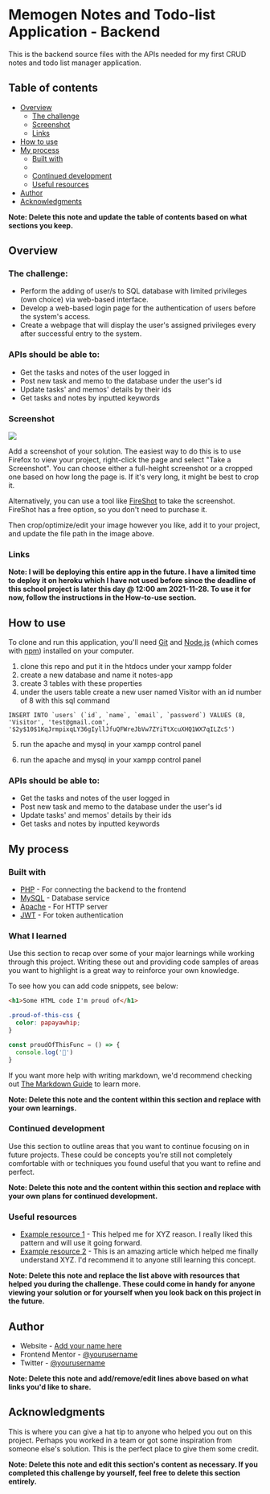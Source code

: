 # Memogen Notes and Todo-list Application - Backend

This is the backend source files with the APIs needed for my first CRUD notes and todo list manager application.

## Table of contents

- [Overview](#overview)
  - [The challenge](#the-challenge)
  - [Screenshot](#screenshot)
  - [Links](#links)
- [How to use](#how-to-use)
- [My process](#my-process)
  - [Built with](#built-with)
  - [](#what-i-learned)
  - [Continued development](#continued-development)
  - [Useful resources](#useful-resources)
- [Author](#author)
- [Acknowledgments](#acknowledgments)

**Note: Delete this note and update the table of contents based on what sections you keep.**

## Overview

### The challenge:
- Perform the adding of user/s to SQL database with limited privileges (own choice) via web-based interface.
- Develop a web-based login page for the authentication of users before the system's access.
- Create a webpage that will display the user's assigned privileges every after successful entry to the system.

### APIs should be able to:
- Get the tasks and notes of the user logged in
- Post new task and memo to the database under the user's id
- Update tasks' and memos' details by their ids
- Get tasks and notes by inputted keywords

### Screenshot

![](./screenshot.jpg)

Add a screenshot of your solution. The easiest way to do this is to use Firefox to view your project, right-click the page and select "Take a Screenshot". You can choose either a full-height screenshot or a cropped one based on how long the page is. If it's very long, it might be best to crop it.

Alternatively, you can use a tool like [FireShot](https://getfireshot.com/) to take the screenshot. FireShot has a free option, so you don't need to purchase it. 

Then crop/optimize/edit your image however you like, add it to your project, and update the file path in the image above.

### Links

**Note: I will be deploying this entire app in the future. I have a limited time to deploy it on heroku which I have not used before since the deadline of this school project is later this day @ 12:00 am 2021-11-28. To use it for now, follow the instructions in the How-to-use section.**
<!--
- Solution URL: [Add solution URL here](https://your-solution-url.com)
- Live Site URL: [Add live site URL here](https://your-live-site-url.com)
-->

## How to use

To clone and run this application, you'll need [Git](https://git-scm.com) and [Node.js](https://nodejs.org/en/download/) (which comes with [npm](http://npmjs.com)) installed on your computer. 

 1. clone this repo and put it in the htdocs under your xampp folder
 2. create a new database and name it notes-app
 3. create 3 tables with these properties
 4. under the users table create a new user named Visitor with an id number of 8 with this sql command
```
INSERT INTO `users` (`id`, `name`, `email`, `password`) VALUES (8, 'Visitor', 'test@gmail.com', '$2y$10$1KqJrmpixqLY36gIyllJfuQFWreJbVw7ZYiTtXcuXHQ1WX7qILZcS')
```
 5. run the apache and mysql in your xampp control panel
 
 6. run the apache and mysql in your xampp control panel


### APIs should be able to:
- Get the tasks and notes of the user logged in
- Post new task and memo to the database under the user's id
- Update tasks' and memos' details by their ids
- Get tasks and notes by inputted keywords


## My process

### Built with

- [PHP](https://www.php.net/) - For connecting the backend to the frontend
- [MySQL](https://www.mysql.com/) - Database service
- [Apache](https://httpd.apache.org/) - For HTTP server
- [JWT](https://jwt.io/) - For token authentication

### What I learned

Use this section to recap over some of your major learnings while working through this project. Writing these out and providing code samples of areas you want to highlight is a great way to reinforce your own knowledge.

To see how you can add code snippets, see below:

```html
<h1>Some HTML code I'm proud of</h1>
```
```css
.proud-of-this-css {
  color: papayawhip;
}
```
```js
const proudOfThisFunc = () => {
  console.log('🎉')
}
```

If you want more help with writing markdown, we'd recommend checking out [The Markdown Guide](https://www.markdownguide.org/) to learn more.

**Note: Delete this note and the content within this section and replace with your own learnings.**

### Continued development

Use this section to outline areas that you want to continue focusing on in future projects. These could be concepts you're still not completely comfortable with or techniques you found useful that you want to refine and perfect.

**Note: Delete this note and the content within this section and replace with your own plans for continued development.**

### Useful resources

- [Example resource 1](https://www.example.com) - This helped me for XYZ reason. I really liked this pattern and will use it going forward.
- [Example resource 2](https://www.example.com) - This is an amazing article which helped me finally understand XYZ. I'd recommend it to anyone still learning this concept.

**Note: Delete this note and replace the list above with resources that helped you during the challenge. These could come in handy for anyone viewing your solution or for yourself when you look back on this project in the future.**

## Author

- Website - [Add your name here](https://www.your-site.com)
- Frontend Mentor - [@yourusername](https://www.frontendmentor.io/profile/yourusername)
- Twitter - [@yourusername](https://www.twitter.com/yourusername)

**Note: Delete this note and add/remove/edit lines above based on what links you'd like to share.**

## Acknowledgments

This is where you can give a hat tip to anyone who helped you out on this project. Perhaps you worked in a team or got some inspiration from someone else's solution. This is the perfect place to give them some credit.

**Note: Delete this note and edit this section's content as necessary. If you completed this challenge by yourself, feel free to delete this section entirely.**
